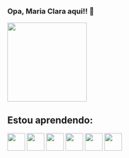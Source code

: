 ### Opa, Maria Clara aqui!! 💜

<img loading="lazy" height="180em" src="https://github-readme-stats.vercel.app/api?username=maahog&show_icons=true&theme=tokyonight&include_all_commits=true&count_private=true"/>

## Estou aprendendo:

<img loading="lazy" src="https://cdn.jsdelivr.net/gh/devicons/devicon/icons/java/java-original.svg" width="40" height="40"/> <img loading="lazy" src="https://cdn.jsdelivr.net/gh/devicons/devicon/icons/csharp/csharp-line.svg" width="40" height="40"/> <img loading="lazy" src="https://cdn.jsdelivr.net/gh/devicons/devicon/icons/javascript/javascript-plain.svg" width="40" height="40"/> <img loading="lazy" src="https://cdn.jsdelivr.net/gh/devicons/devicon/icons/nodejs/nodejs-original.svg" width="40" height="40"/> <img loading="lazy" src="https://cdn.jsdelivr.net/gh/devicons/devicon/icons/vuejs/vuejs-original.svg" width="40" height="40"/> <img loading="lazy" src="https://cdn.jsdelivr.net/gh/devicons/devicon/icons/nextjs/nextjs-original.svg" width="40" height="40"/>
